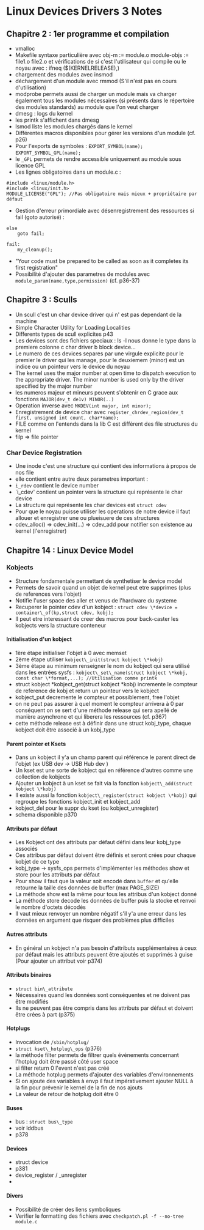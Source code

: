 # Linux Devices Drivers 3 Notes
## Chapitre 2 : 1er programme et compilation
- vmalloc
- Makefile syntaxe particulière avec
    obj-m := module.o
    module-objs := file1.o file2.o
et vérifications de si c'est l'utilisateur qui compile ou le noyau avec :
    ifneq ($(KERNELRELEASE),)
- chargement des modules avec insmod
- déchargement d'un module avec rmmod (S'il n'est pas en cours d'utilisation)
- modprobe permets aussi de charger un module mais va charger également tous les modules nécessaires (si présents dans le répertoire des modules standards) au module que l'on veut charger
- dmesg : logs du kernel
- les printk s'affichent dans dmesg 
- lsmod liste les modules chargés dans le kernel
- Différentes macros disponibles pour gérer les versions d'un module (cf. p26)
- Pour l'exports de symboles :
    `EXPORT_SYMBOL(name);`
    `EXPORT_SYMBOL_GPL(name);`
- le `_GPL` permets de rendre accessible uniquement au module sous licence GPL
- Les lignes obligatoires dans un module.c :
```
#include <linux/module.h>
#include <linux/init.h>
MODULE_LICENSE("GPL"); //Pas obligatoire mais mieux + propriétaire par défaut
```
- Gestion d'erreur primordiale avec désenregistrement des ressources si fail (goto autorisé) :
```
else
    goto fail;

fail:
    my_cleanup();
```
- "Your code must be prepared to be called as soon as it completes its first registration"
- Possibilité d'ajouter des parametres de modules avec `module_param(name,type,permission)` (cf. p36-37)

## Chapitre 3 : Sculls
- Un scull c'est un char device driver qui n' est pas dependant de la machine
- Simple Character Utility for Loading Localities
- Differents types de scull explicites p43
- Les devices sont des fichiers speciaux : ls -l nous donne le type dans la premiere colonne c char driver b block device...
- Le numero de ces devices separes par une virgule explicite pour le premier le driver qui les manage, pour le deuxiemem (minor) est un indice ou un pointeur vers le device du noyau
- The kernel uses the major number at open time to dispatch execution to the appropriate driver. The minor number is used only by the driver specified by the major number
- les numeros majeur et mineurs peuvent s'obtenir en C grace aux fonctions `MAJOR(dev_t de1v) MINOR(..)`
- Operation inverse avec `MKDEV(int major, int minor);`
- Enregistrement de device char avec `register_chrdev_region(dev_t first, unsigned int count, char*name);`
- FILE comme on l'entends dans la lib C est différent des file structures du kernel
- filp => file pointer

### Char Device Registration 
- Une inode c'est une structure qui contient des informations à propos de nos file
- elle contient entre autre deux parametres important :
- `i_rdev` contient le device number
- `i_cdev' contient un pointer vers la structure qui représente le char device
- La structure qui représente les char devices est `struct cdev`
- Pour que le noyau puisse utiliser les operations de notre device il faut allouer et enregistrer une ou plueisuere de ces structures
- cdev_alloc() => cdev_init(...) => cdev_add pour notifier son existence au kernel (l'enregistrer)

## Chapitre 14 : Linux Device Model
### Kobjects
- Structure fondamentale permettant de synthetiser le device model
- Permets de savoir quand un objet de kernel peut etre supprimes (plus de references vers l'objet)
- Notifie l'user space des aller et venus de l'hardware du systeme
- Recuperer le pointer cdev d'un kobject : `struct cdev \*device = container\_of(kp,struct cdev, kobj);`
- Il peut etre interessant de creer des macros pour back-caster les kobjects vers la structure conteneur

#### Initialisation d'un kobject
- 1ère étape initialiser l'objet à 0 avec memset
- 2ème étape utiliser `kobject\_init(struct kobject \*kobj)`
- 3ème étape au minimum renseigner le nom du kobject qui sera utilisé dans les entrées sysfs : `kobject\_set\_name(struct kobject \*kobj, const char \*format,...); //Utilisation comme printk`
- struct kobject *kobject_get(struct kobject *kobj) incremente le compteur de reference de kobj et return un pointeur vers le kobject
- kobject_put decremente le compteur et possiblement, free l'objet
- on ne peut pas assurer à quel moment le compteur arrivera à 0 par conséquent on se sert d'une méthode release qui sera apellé de manière asynchrone et qui liberera les ressources (cf. p367)
- cette méthode release est à définir dans une struct kobj_type, chaque kobject doit être associé à un kobj_type

#### Parent pointer et Ksets
- Dans un kobject il y'a un champ parent qui référence le parent direct de l'objet (ex USB dev -> USB Hub dev )
- Un kset est une sorte de kobject qui en référence d'autres comme une collection de kobjects
- Ajouter un kobject à un kset se fait via la fonction `kobject\_add(struct kobject \*kobj)`
- Il existe aussi la fonction `kobject\_register(struct kobject \*kobj)` qui regroupe les fonctions kobject\_init et kobject\_add
- kobject_del pour le suppr du kset (ou kobject_unregister)
- schema disponible p370

#### Attributs par défaut
- Les Kobject ont des attributs par défaut défini dans leur kobj_type associés
- Ces attribus par défaut doivent être définis et seront crées pour chaque kobjet de ce type
- kobj_type -> sysfs_ops permets d'implémenter les méthodes show et store pour les attributs par défaut
- Pour show il faut que la valeur soit encodé dans `buffer` et qu'elle retourne la taille des données de buffer (max PAGE_SIZE)
- La méthode show est la même pour tous les attribus d'un kobject donné
- La méthode store decode les données de buffer puis la stocke et renvoi le nombre d'octets décodés
- Il vaut mieux renvoyer un nombre négatif s'il y'a une erreur dans les données en argument que risquer des problèmes plus difficiles

#### Autres attributs
- En général un kobject n'a pas besoin d'attributs supplémentaires à ceux par défaut mais les attributs peuvent être ajoutés et supprimés à guise (Pour ajouter un attribut voir p374)

#### Attributs binaires
- `struct bin\_attribute`
- Nécessaires quand les données sont conséquentes et ne doivent pas être modifiés
- Ils ne peuvent pas être compris dans les attributs par défaut et doivent être crées à part (p375)

#### Hotplugs
- Invocation de `/sbin/hotplug/`
- `struct kset\_hotplug\_ops` (p376)
- la méthode filter permets de filtrer quels événements concernant l'hotplug doit être passé côté user space
- si filter return 0 l'event n'est pas créé
- La méthode hotplug permets d'ajouter des variables d'environnements 
- Si on ajoute des variables à envp il faut impérativement ajouter NULL à la fin pour prévenir le kernel de la fin de nos ajouts
- La valeur de retour de hotplug doit être 0

#### Buses
- bus : `struct bus\_type`
- voir lddbus
- p378

#### Devices
- struct device
- p381
- device_register / _unregister
- 

#### Divers
- Possibilité de créer des liens symboliques
- Verifier le formatting des fichiers avec `checkpatch.pl -f --no-tree module.c`
